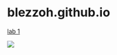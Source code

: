 # blezzoh.github.io
[lab 1](https://esavage503.github.io/cit281-lab-1/)

<image src="https://upload.wikimedia.org/wikipedia/commons/b/b6/Image_created_with_a_mobile_phone.png">
